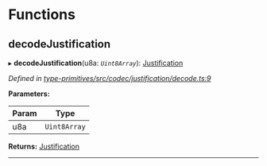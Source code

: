 

# Functions

<a id="decodejustification"></a>

##  decodeJustification

▸ **decodeJustification**(u8a: *`Uint8Array`*): [Justification](_type_primitives_src_bft_d_.md#justification)

*Defined in [type-primitives/src/codec/justification/decode.ts:9](https://github.com/polkadot-js/api/blob/ef78f2a/packages/type-primitives/src/codec/justification/decode.ts#L9)*

**Parameters:**

| Param | Type |
| ------ | ------ |
| u8a | `Uint8Array` |

**Returns:** [Justification](_type_primitives_src_bft_d_.md#justification)

___

